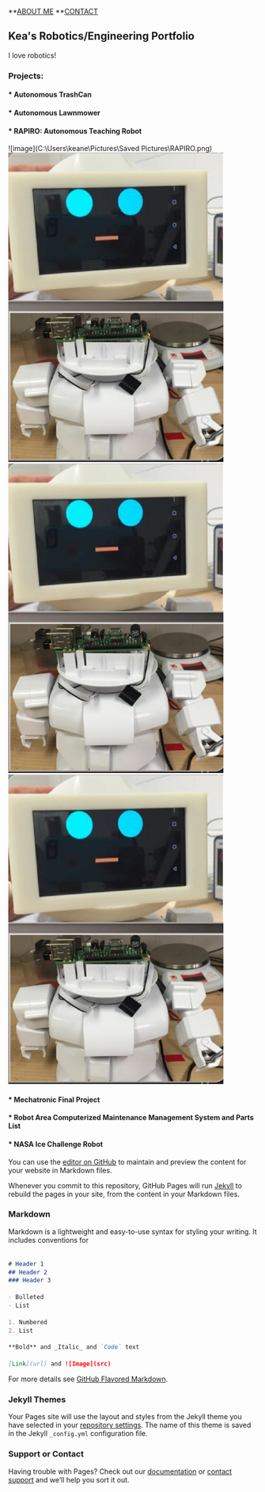 
**[ABOUT ME](https://kfrancis01.github.io/Portfolio_KeaFrancis.github.io/About)
**[CONTACT](https://kfrancis01.github.io/Portfolio_KeaFrancis.github.io/Contact)

## Kea's Robotics/Engineering Portfolio

I love robotics!

### Projects:
#### * Autonomous TrashCan

#### * Autonomous Lawnmower

#### * RAPIRO: Autonomous Teaching Robot
![image](C:\Users\keane\Pictures\Saved Pictures\RAPIRO.png)
![image1](RAPIRO.png)
![image2](/RAPIRO.png)
![](/RAPIRO.png)
#### * Mechatronic Final Project

#### * Robot Area Computerized Maintenance Management System and Parts List

#### * NASA Ice Challenge Robot


You can use the [editor on GitHub](https://github.com/kfrancis01/Portfolio_KeaFrancis.github.io/edit/gh-pages/index.md) to maintain and preview the content for your website in Markdown files.

Whenever you commit to this repository, GitHub Pages will run [Jekyll](https://jekyllrb.com/) to rebuild the pages in your site, from the content in your Markdown files.

### Markdown

Markdown is a lightweight and easy-to-use syntax for styling your writing. It includes conventions for

```markdown

# Header 1
## Header 2
### Header 3

- Bulleted
- List

1. Numbered
2. List

**Bold** and _Italic_ and `Code` text

[Link](url) and ![Image](src)
```

For more details see [GitHub Flavored Markdown](https://guides.github.com/features/mastering-markdown/).

### Jekyll Themes

Your Pages site will use the layout and styles from the Jekyll theme you have selected in your [repository settings](https://github.com/kfrancis01/Portfolio_KeaFrancis.github.io/settings/pages). The name of this theme is saved in the Jekyll `_config.yml` configuration file.

### Support or Contact

Having trouble with Pages? Check out our [documentation](https://docs.github.com/categories/github-pages-basics/) or [contact support](https://support.github.com/contact) and we’ll help you sort it out.
